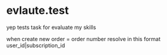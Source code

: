 # evlaute.test
yep tests task for evaluate my skills

when create new order = order number resolve in this format
user_id|subscription_id
